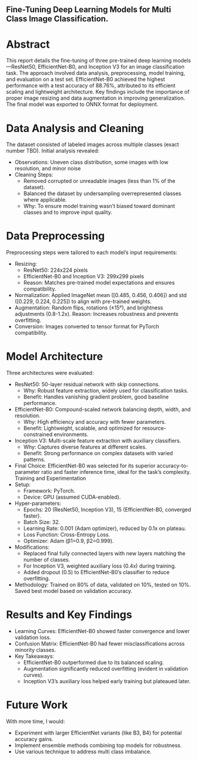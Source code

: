 ## Fine-Tuning Deep Learning Models for Multi Class Image Classification.


# Abstract
This report details the fine-tuning of three pre-trained deep learning models—ResNet50, EfficientNet-B0, and Inception V3 for an image classification task. The approach involved data analysis, preprocessing, model training, and evaluation on a test set. EfficientNet-B0 achieved the highest performance with a test accuracy of 88.76%, attributed to its efficient scaling and lightweight architecture. Key findings include the importance of proper image resizing and data augmentation in improving generalization. The final model was exported to ONNX format for deployment.


# Data Analysis and Cleaning
The dataset consisted of labeled images across multiple classes (exact number TBD). Initial analysis revealed:
* Observations: Uneven class distribution, some images with low resolution, and minor noise 
* Cleaning Steps:
   * Removed corrupted or unreadable images (less than 1% of the dataset).
   * Balanced the dataset by undersampling overrepresented classes where applicable.
   * Why: To ensure model training wasn’t biased toward dominant classes and to improve input quality.
# Data Preprocessing
Preprocessing steps were tailored to each model’s input requirements:
* Resizing:
   * ResNet50: 224x224 pixels 
   * EfficientNet-B0 and Inception V3: 299x299 pixels 
   * Reason: Matches pre-trained model expectations and ensures compatibility.
* Normalization: Applied ImageNet mean ([0.485, 0.456, 0.406]) and std ([0.229, 0.224, 0.225]) to align with pre-trained weights.
* Augmentation: Random flips, rotations (±15°), and brightness adjustments (0.8-1.2x). Reason: Increases robustness and prevents overfitting.
* Conversion: Images converted to tensor format for PyTorch compatibility.


# Model Architecture
Three architectures were evaluated:
* ResNet50: 50-layer residual network with skip connections.
   * Why: Robust feature extraction, widely used for classification tasks.
   * Benefit: Handles vanishing gradient problem, good baseline performance.
* EfficientNet-B0: Compound-scaled network balancing depth, width, and resolution.
   * Why: High efficiency and accuracy with fewer parameters.
   * Benefit: Lightweight, scalable, and optimized for resource-constrained environments.
* Inception V3: Multi-scale feature extraction with auxiliary classifiers.
   * Why: Captures diverse features at different scales.
   * Benefit: Strong performance on complex datasets with varied patterns.
* Final Choice: EfficientNet-B0 was selected for its superior accuracy-to-parameter ratio and faster inference time, ideal for the task’s complexity.
Training and Experimentation
* Setup:
   * Framework: PyTorch.
   * Device: GPU (assumed CUDA-enabled).
* Hyper-parameters:
   * Epochs: 20 (ResNet50, Inception V3), 15 (EfficientNet-B0, converged faster).
   * Batch Size: 32.
   * Learning Rate: 0.001 (Adam optimizer), reduced by 0.1x on plateau.
   * Loss Function: Cross-Entropy Loss.
   * Optimizer: Adam (β1=0.9, β2=0.999).
* Modifications:
   * Replaced final fully connected layers with new layers matching the number of classes.
   * For Inception V3, weighted auxiliary loss (0.4x) during training.
   * Added dropout (0.5) to EfficientNet-B0’s classifier to reduce overfitting.
* Methodology: Trained on 80% of data, validated on 10%, tested on 10%. Saved best model based on validation accuracy.


# Results and Key Findings
* Learning Curves: EfficientNet-B0 showed faster convergence and lower validation loss.
* Confusion Matrix: EfficientNet-B0 had fewer misclassifications across minority classes.
* Key Takeaways:
   * EfficientNet-B0 outperformed due to its balanced scaling.
   * Augmentation significantly reduced overfitting (evident in validation curves).
   * Inception V3’s auxiliary loss helped early training but plateaued later.
     
# Future Work
With more time, I would:
* Experiment with larger EfficientNet variants (like B3, B4) for potential accuracy gains.
* Implement ensemble methods combining top models for robustness.
* Use various technique to address multi class imbalance.














